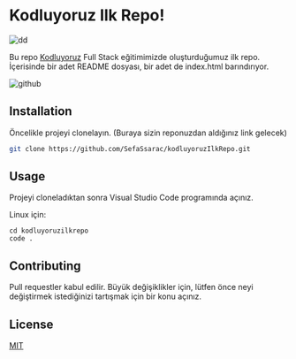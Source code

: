 # Kodluyoruz Ilk Repo!


![dd](https://github.com/user-attachments/assets/a5e7c33b-5c25-4d6d-b910-09a0a9d72c43)

Bu repo [Kodluyoruz](https://www.kodluyoruz.org) Full Stack eğitimimizde oluşturduğumuz ilk repo. İçerisinde bir adet README dosyası, bir adet de index.html barındırıyor.

![github](figures/github.png)

## Installation

Öncelikle projeyi clonelayın. (Buraya sizin reponuzdan aldığınız link gelecek)

```bash
git clone https://github.com/SefaSsarac/kodluyoruzIlkRepo.git
```

## Usage

Projeyi cloneladıktan sonra Visual Studio Code programında açınız.

Linux için:
```linux
cd kodluyoruzilkrepo
code .
```

## Contributing
Pull requestler kabul edilir. Büyük değişiklikler için, lütfen önce neyi değiştirmek istediğinizi tartışmak için bir konu açınız.


## License
[MIT](https://choosealicense.com/licenses/mit/)
